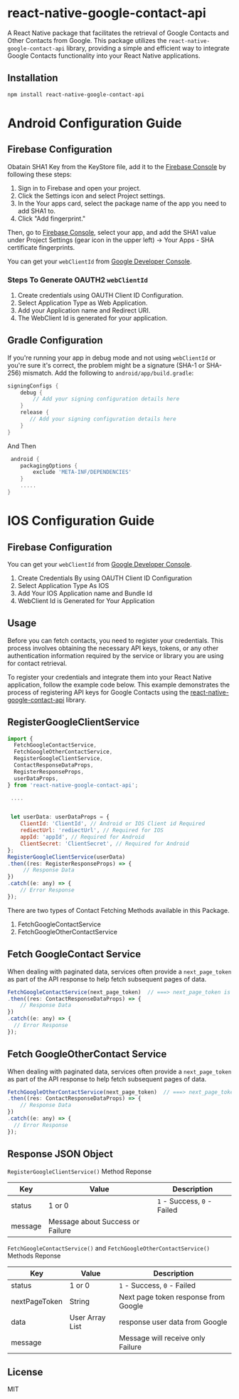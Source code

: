 # react-native-google-contact-api

A React Native package that facilitates the retrieval of Google Contacts and Other Contacts from Google. This package utilizes the `react-native-google-contact-api` library, providing a simple and efficient way to integrate Google Contacts functionality into your React Native applications.


## Installation

```sh
npm install react-native-google-contact-api
```

# Android Configuration Guide

## Firebase Configuration

Obatain SHA1 Key from the KeyStore file, add it to the [Firebase Console](https://console.firebase.google.com/) by following these steps:

1. Sign in to Firebase and open your project.
2. Click the Settings icon and select Project settings.
3. In the Your apps card, select the package name of the app you need to add SHA1 to.
4. Click "Add fingerprint."

Then, go to [Firebase Console](https://console.firebase.google.com/), select your app, and add the SHA1 value under Project Settings (gear icon in the upper left) -> Your Apps - SHA certificate fingerprints.

You can get your `webClientId` from [Google Developer Console](https://console.developers.google.com/apis/credentials).

### Steps To Generate OAUTH2 `webClientId`
1. Create credentials using OAUTH Client ID Configuration.
2. Select Application Type as Web Application.
3. Add your Application name and Redirect URI.
4. The WebClient Id is generated for your application.

## Gradle Configuration

If you're running your app in debug mode and not using `webClientId` or you're sure it's correct, the problem might be a signature (SHA-1 or SHA-256) mismatch. Add the following to `android/app/build.gradle`:

```gradle
signingConfigs {
    debug {
        // Add your signing configuration details here
    }
    release {
       // Add your signing configuration details here
    }
}
```
And Then
```gradle
 android {
    packagingOptions {
        exclude 'META-INF/DEPENDENCIES'
    }
    .....
}
```

# IOS Configuration Guide

## Firebase Configuration

You can get your `webClientId` from [Google Developer Console](https://console.developers.google.com/apis/credentials).

1. Create Credentials By using OAUTH Client ID Configuration
2. Select Application Type As IOS
3. Add Your IOS Application name and Bundle Id
4. WebClient Id is Generated for Your Application


## Usage

Before you can fetch contacts, you need to register your credentials. This process involves obtaining the necessary API keys, tokens, or any other authentication information required by the service or library you are using for contact retrieval.

To register your credentials and integrate them into your React Native application, follow the example code below. This example demonstrates the process of registering API keys for Google Contacts using the [react-native-google-contact-api](https://www.npmjs.com/package/react-native-google-contact-api) library.

## RegisterGoogleClientService
```js
import {
  FetchGoogleContactService,
  FetchGoogleOtherContactService,
  RegisterGoogleClientService,
  ContactResponseDataProps,
  RegisterResponseProps,
  userDataProps,
} from 'react-native-google-contact-api';

 ....


 let userData: userDataProps = {
    ClientId: 'ClientId', // Android or IOS Client id Required
    rediectUrl: 'rediectUrl', // Required for IOS
    appId: 'appId', // Required for Android
    ClientSecret: 'ClientSecret', // Required for Android
};
RegisterGoogleClientService(userData)
.then((res: RegisterResponseProps) => {
     // Response Data
})
.catch((e: any) => {
    // Error Response
});
```

There are two types of Contact Fetching Methods available in this Package.

1. FetchGoogleContactService
2. FetchGoogleOtherContactService

## Fetch GoogleContact Service
When dealing with paginated data, services often provide a `next_page_token` as part of the API response to help fetch subsequent pages of data.
```js
FetchGoogleContactService(next_page_token)  // ===> next_page_token is Optional
.then((res: ContactResponseDataProps) => {
    // Response Data
})
.catch((e: any) => {
  // Error Response
});
```


## Fetch GoogleOtherContact Service
When dealing with paginated data, services often provide a `next_page_token` as part of the API response to help fetch subsequent pages of data.
```js
FetchGoogleOtherContactService(next_page_token)  // ===> next_page_token is Optional
.then((res: ContactResponseDataProps) => {
    // Response Data
})
.catch((e: any) => {
  // Error Response
});
```
## Response JSON Object

`RegisterGoogleClientService()` Method Reponse

| Key               | Value                            | Description                                                                                                |
| ----------------- | -------------------------------- | ---------------------------------------------------------------------------------------------------------- |
| status            |  1 or 0                     |  `1` - Success, `0` - Failed                                            
| message           | Message about Success or Failure |

`FetchGoogleContactService()` and `FetchGoogleOtherContactService()` Methods Reponse

| Key              | Value                                     | Description                                                                                                                                                                                                                                           |
| ---------------- | ----------------------------------------- | ----------------------------------------------------------------------------------------------------------------------------------------------------------------------------------------------------------------------------------------------------- |
| status            |  1 or 0                     |  `1` - Success, `0` - Failed                                                                                                             |
| nextPageToken      | String                                | Next page token response from Google                                                                                                                                   |
| data       | User Array List                                | response user data from Google  |
 message          |          |Message will receive only Failure 


## License

MIT
